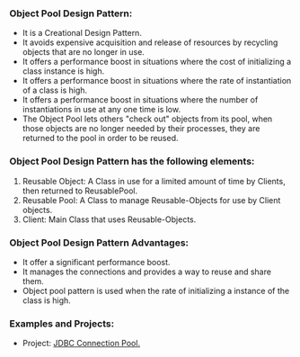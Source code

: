 ### Object Pool Design Pattern:
- It is a Creational Design Pattern. 
- It avoids expensive acquisition and release of resources by recycling objects that are no longer in use.
- It offers a performance boost in situations where the cost of initializing a class instance is high.
- It offers a performance boost in situations where the rate of instantiation of a class is high.
- It offers a performance boost in situations where the number of instantiations in use at any one time is low.
- The Object Pool lets others "check out" objects from its pool, when those objects are no longer needed by their processes, they are returned to the pool in order to be reused.
		
		
### Object Pool Design Pattern has the following elements:
1. Reusable Object: A Class in use for a limited amount of time by Clients, then returned to ReusablePool.
2. Reusable Pool: A Class to manage Reusable-Objects for use by Client objects.
3. Client: Main Class that uses Reusable-Objects.


### Object Pool Design Pattern Advantages:
- It offer a significant performance boost.
- It manages the connections and provides a way to reuse and share them.
- Object pool pattern is used when the rate of initializing a instance of the class is high.


### Examples and Projects:
- Project:	[JDBC Connection Pool.](/src/main/java/creationalDesignPatterns/objectPoolDesignPattern/projectJDBCConnectionPool/Main/Main.java)